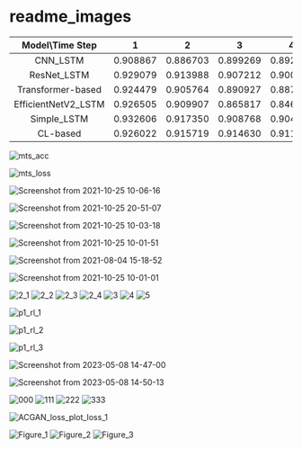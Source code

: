 # readme_images


| Model\Time Step     | 1        | 2        | 3        | 4        | 5        | 6        | 7        | 8        | 9        | 10       | 11       | 12       | 13       | 14       | 15       | 16       | 17       | 18       | 19       | 20       |
|:-------------------:|:--------:|:--------:|:--------:|:--------:|:--------:|:--------:|:--------:|:--------:|:--------:|:--------:|:--------:|:--------:|:--------:|:--------:|:--------:|:--------:|:--------:|:--------:|:--------:|:--------:|
| CNN_LSTM            | 0.908867 | 0.886703 | 0.899269 | 0.892492 | 0.887989 | 0.891364 | 0.887657 | 0.890357 | 0.852183 | 0.878856 | 0.876410 | 0.882148 | 0.876686 | 0.867974 | 0.873978 | 0.860266 | 0.865002 | 0.864405 | 0.873603 | 0.872325 |
| ResNet_LSTM         | 0.929079 | 0.913988 | 0.907212 | 0.900088 | 0.896830 | 0.889898 | 0.888573 | 0.887636 | 0.883562 | 0.879436 | 0.875042 | 0.879181 | 0.879674 | 0.873856 | 0.875850 | 0.876290 | 0.867004 | 0.870304 | 0.869956 | 0.871067 |
| Transformer-based   | 0.924479 | 0.905764 | 0.890927 | 0.887882 | 0.879788 | 0.877154 | 0.867402 | 0.868933 | 0.862485 | 0.859569 | 0.853113 | 0.847314 | 0.847392 | 0.846858 | 0.846743 | 0.838788 | 0.840361 | 0.835966 | 0.836579 | 0.830244 |
| EfficientNetV2_LSTM | 0.926505 | 0.909907 | 0.865817 | 0.846057 | 0.893718 | 0.879946 | 0.888579 | 0.885395 | 0.888055 | 0.877716 | 0.880843 | 0.880393 | 0.868341 | 0.878926 | 0.862367 | 0.871897 | 0.871534 | 0.878088 | 0.874382 | 0.864462 |
| Simple_LSTM         | 0.932606 | 0.917350 | 0.908768 | 0.904000 | 0.899892 | 0.896070 | 0.893260 | 0.891410 | 0.887690 | 0.883684 | 0.883256 | 0.881757 | 0.882073 | 0.878427 | 0.876781 | 0.877600 | 0.874004 | 0.872749 | 0.874959 | 0.871901 |
| CL-based            | 0.926022 | 0.915719 | 0.914630 | 0.911664 | 0.907598 | 0.904705 | 0.905521 | 0.909347 | 0.908416 | 0.903857 | 0.905245 | 0.903743 | 0.903044 | 0.899642 | 0.898448 | 0.902504 | 0.903457 | 0.900310 | 0.897716 | 0.890362 |

![mts_acc](https://github.com/pandahehua/readme_images/assets/130850554/d0dbe757-74b9-49e6-9e45-c8ba8d90d089)

![mts_loss](https://github.com/pandahehua/readme_images/assets/130850554/196b073d-6da8-4a1a-97bc-2896e6c9d66f)


![Screenshot from 2021-10-25 10-06-16](https://user-images.githubusercontent.com/130850554/236746655-d23a8b1e-7fd2-4dee-9987-a92935874b82.png)

![Screenshot from 2021-10-25 20-51-07](https://user-images.githubusercontent.com/130850554/236746669-58f20c82-4df5-4847-8c5a-7bdd884e056a.png)

![Screenshot from 2021-10-25 10-03-18](https://user-images.githubusercontent.com/130850554/236746688-87a4ef1f-a6e6-4423-a947-ed4f2452320c.png)

![Screenshot from 2021-10-25 10-01-51](https://user-images.githubusercontent.com/130850554/236746710-de080772-52dc-459d-a37e-f06fa76701be.png)

![Screenshot from 2021-08-04 15-18-52](https://user-images.githubusercontent.com/130850554/236746733-faac797f-a96b-495e-8693-22001f1124ba.png)

![Screenshot from 2021-10-25 10-01-01](https://user-images.githubusercontent.com/130850554/236746754-76e1319f-e0bc-4257-bc18-1ba48442d91d.png)


![2_1](https://user-images.githubusercontent.com/130850554/236751796-0e50efe6-27f0-4a68-8d54-57442bd97689.png)
![2_2](https://user-images.githubusercontent.com/130850554/236751805-27977aaf-c14d-4f50-b79f-94dfda558b64.png)
![2_3](https://user-images.githubusercontent.com/130850554/236751808-65ba9d77-96c9-452e-a072-ccb681851d53.png)
![2_4](https://user-images.githubusercontent.com/130850554/236751813-1b7add92-13c1-4d36-b939-0bb70fbdb170.png)
![3](https://user-images.githubusercontent.com/130850554/236751815-245fb958-1ae7-489d-b853-bb12ba28ef2c.jpg)
![4](https://user-images.githubusercontent.com/130850554/236751818-87f29509-1a37-4a8e-9000-988a70e1ffa4.jpg)
![5](https://user-images.githubusercontent.com/130850554/236751821-5fce4153-3b46-42db-bb42-604994d09838.png)

![p1_rl_1](https://user-images.githubusercontent.com/130850554/236753023-b01de390-0983-4c22-86aa-efc73a970df4.png)

![p1_rl_2](https://user-images.githubusercontent.com/130850554/236753203-3d963f44-a44f-46b7-8f55-978d1775153c.png)

![p1_rl_3](https://user-images.githubusercontent.com/130850554/236753219-b9e48127-031b-48d6-b27d-43b9b2d6707f.png)

![Screenshot from 2023-05-08 14-47-00](https://user-images.githubusercontent.com/130850554/236753766-693abcff-ed8c-49b9-8b1f-3d62db8fa91c.png)

![Screenshot from 2023-05-08 14-50-13](https://user-images.githubusercontent.com/130850554/236754419-0751d344-82a6-4d7a-8362-47eef482d577.png)



![000](https://user-images.githubusercontent.com/130850554/236757627-c775f4f4-0d99-4dbe-9aaf-78441612f4b8.png)
![111](https://user-images.githubusercontent.com/130850554/236757633-7fc42412-02ac-49c5-a24e-1f5d1c1a0126.png)
![222](https://user-images.githubusercontent.com/130850554/236757634-824e694c-1b9d-4aca-8e19-c5e951913370.png)
![333](https://user-images.githubusercontent.com/130850554/236757637-14e6096b-02a1-447d-a273-0b5b1f41fc0a.png)

![ACGAN_loss_plot_loss_1](https://user-images.githubusercontent.com/130850554/236758472-6939210c-2be1-4b4e-a492-858dc33d19a0.png)


![Figure_1](https://user-images.githubusercontent.com/130850554/236764055-2ff49f02-903b-4bf3-b72c-2d642d40fd09.png)
![Figure_2](https://user-images.githubusercontent.com/130850554/236764063-068b6eca-ff5a-453b-9998-fc768b022061.png)
![Figure_3](https://user-images.githubusercontent.com/130850554/236764067-e7012540-7ff9-45c0-bcff-7b87787d8db4.png)
